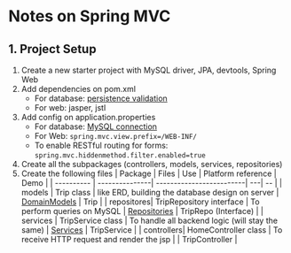 # Notes on Spring MVC
## 1. Project Setup
1. Create a new starter project with MySQL driver, JPA, devtools, Spring Web
2. Add dependencies on pom.xml 
   - For database: [persistence validation](https://login.codingdojo.com/m/315/9533/64299)
   - For web: jasper, jstl
3. Add config on application.properties 
   - For database: [MySQL connection ](https://login.codingdojo.com/m/315/9533/64298)
   - For Web: ```spring.mvc.view.prefix=/WEB-INF/```
   - To enable RESTful routing for forms: ```spring.mvc.hiddenmethod.filter.enabled=true```
4. Create all the subpackages (controllers, models, services, repositories)
5. Create the following files
   | Package    | Files | Use | Platform reference | Demo | 
   | ---------- | ---------------| -------------------------| ---| -- |
   | models     | Trip class | like ERD, building the database design on server | [DomainModels](https://login.codingdojo.com/m/315/9533/64299) | Trip |
   | repositores| TripRepository interface | To perform queries on MySQL | [Repositories](https://login.codingdojo.com/m/315/9533/64300) | TripRepo (Interface) |
   | services   | TripService class | To handle all backend logic (will stay the same) | [Services](https://login.codingdojo.com/m/315/9533/64301) |  TripService | 
   | controllers| HomeController class | To receive HTTP request and render the jsp |   | TripController |
